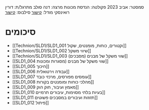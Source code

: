 סמסטר: אביב 2023
פקולטה: הנדסת מכונות
מרצה: דנה סולב
מתרגל/ת: דורין רואינסקי
מודל: [קישור](https://moodle2223.technion.ac.il/course/view.php?id=2397)
סילבוס: [קישור](https://moodle2223.technion.ac.il/pluginfile.php/390415/mod_resource/content/1/%D7%A1%D7%99%D7%9C%D7%91%D7%95%D7%A1%20%D7%90%D7%91%D7%99%D7%91%20%D7%AA%D7%A9%D7%A4%D7%92.pdf)

# סיכומים
- [[Technion/SLD1/SLD1_001 וקטורים, כוחות, מומנטים, שקול]]
- [[Technion/SLD1/SLD1_002 שיווי משקל]]
- [[Technion/SLD1/SLD1_003 שווי משקל של מבנים (מסבכים)]]
- [[SLD1_004 שווי משקל של מבנים (מסגרות ומכונות]]
- [[SLD1_005 חיכוך]]
- [[SLD1_006 עבודה וירטואלית]]
- [[SLD1_007 עומסים מפורסים, מרכזי כובד]]
- [[SLD1_008 מהלכי כוחות ומומנטים בקורות]]
- [[SLD1_009 מאמץ ועיבור, חוק הוק]]
- [[SLD1_010 בעיות בלתי מסוימות, עיבורים תרמיים]]
- [[SLD1_011 תזוזות ועיבורים במסבכים פשוטים]]
- [[SLD1_012 פיתול]]